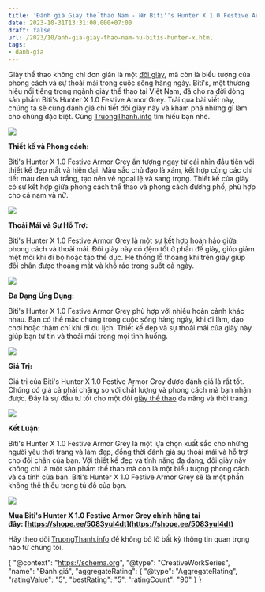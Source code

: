 ```yaml
---
title: 'Đánh giá Giày thể thao Nam - Nữ Biti''s Hunter X 1.0 Festive Armor Grey: Kết Hợp Hoàn Hảo Giữa Phong Cách Và Sự Thoải Mái'
date: 2023-10-31T13:31:00.000+07:00
draft: false
url: /2023/10/anh-gia-giay-thao-nam-nu-bitis-hunter-x.html
tags: 
- danh-gia
---
```


Giày thể thao không chỉ đơn giản là một [đôi giày](https://www.truongthanh.info/2023/10/anh-gia-giay-thao-sneaker-ny-khi-phong.html), mà còn là biểu tượng của phong cách và sự thoải mái trong cuộc sống hàng ngày. Biti's, một thương hiệu nổi tiếng trong ngành giày thể thao tại Việt Nam, đã cho ra đời dòng sản phẩm Biti's Hunter X 1.0 Festive Armor Grey. Trải qua bài viết này, chúng ta sẽ cùng đánh giá chi tiết đôi giày này và khám phá những gì làm cho chúng đặc biệt. Cùng [TruongThanh.info](http://www.truongthanh.info) tìm hiểu bạn nhé.

[![](https://blogger.googleusercontent.com/img/b/R29vZ2xl/AVvXsEg8Rj1L3opfgZXjgUT_kRXiz9q0aF70JY7NVHUMV2uzGnidE8lba87_0RsdrbxYRSIElNRTDRtrZ_Fg5GQgYPKIr6d3EJcigv46_mxvBN8aVBWZj46jc6Swf3UzPh6TWjt9ShQReDcHkPQAsbEvkd8IH6Uorfw64xwDcgGN6Hmf_oRfoQzlRXUFz-ZGoTwj/s320/Bitis%20Hunter%20X%201.0%20Festive%20Armor%20Grey%201.jpg)](https://blogger.googleusercontent.com/img/b/R29vZ2xl/AVvXsEg8Rj1L3opfgZXjgUT_kRXiz9q0aF70JY7NVHUMV2uzGnidE8lba87_0RsdrbxYRSIElNRTDRtrZ_Fg5GQgYPKIr6d3EJcigv46_mxvBN8aVBWZj46jc6Swf3UzPh6TWjt9ShQReDcHkPQAsbEvkd8IH6Uorfw64xwDcgGN6Hmf_oRfoQzlRXUFz-ZGoTwj/s1024/Bitis%20Hunter%20X%201.0%20Festive%20Armor%20Grey%201.jpg)

  

  

  

**Thiết kế và Phong cách:**

Biti's Hunter X 1.0 Festive Armor Grey ấn tượng ngay từ cái nhìn đầu tiên với thiết kế đẹp mắt và hiện đại. Màu sắc chủ đạo là xám, kết hợp cùng các chi tiết màu đen và trắng, tạo nên vẻ ngoại lệ và sang trọng. Thiết kế của giày có sự kết hợp giữa phong cách thể thao và phong cách đường phố, phù hợp cho cả nam và nữ.

  

[![](https://blogger.googleusercontent.com/img/b/R29vZ2xl/AVvXsEhm8ZkhK4m5d7XSzt1ADdDUcIothzi0-l1PGlAyTcl8jWVvJG6IN9bqXEAJkXhcPpYOl8PkcfD20depf3FFzUvh0g3FD8lEbzu7SiCM-xFf6zyMSa_EYfE1T_uD8GA0TEeuHukDO8HSvXG0VH4UHoJZ7Se9TEoTuO-40YyC8ExgDFHPw48Mwu9lXKFwz0N-/s320/Bitis%20Hunter%20X%201.0%20Festive%20Armor%20Grey%202.jpg)](https://blogger.googleusercontent.com/img/b/R29vZ2xl/AVvXsEhm8ZkhK4m5d7XSzt1ADdDUcIothzi0-l1PGlAyTcl8jWVvJG6IN9bqXEAJkXhcPpYOl8PkcfD20depf3FFzUvh0g3FD8lEbzu7SiCM-xFf6zyMSa_EYfE1T_uD8GA0TEeuHukDO8HSvXG0VH4UHoJZ7Se9TEoTuO-40YyC8ExgDFHPw48Mwu9lXKFwz0N-/s1024/Bitis%20Hunter%20X%201.0%20Festive%20Armor%20Grey%202.jpg)

  

  

  

**Thoải Mái và Sự Hỗ Trợ:**

Biti's Hunter X 1.0 Festive Armor Grey là một sự kết hợp hoàn hảo giữa phong cách và thoải mái. Đôi giày này có đệm tốt ở phần đế giày, giúp giảm mệt mỏi khi đi bộ hoặc tập thể dục. Hệ thống lỗ thoáng khí trên giày giúp đôi chân được thoáng mát và khô ráo trong suốt cả ngày.

  

[![](https://blogger.googleusercontent.com/img/b/R29vZ2xl/AVvXsEgHqjqMtPlz1Ib07F6yrAF-xNlgPIHiQ9p1VgRPlqZsRWl0YV7j0KIHwJ_a-ULAB6jfziyL-Gw9asVOwSsvcuuAv64sp_tgfOWaJ8IkWrfcFxTT0fNUoj2jfCdjU5vYKtQ3luVTOMPAMVci7j6TVqoNbbRpwgpy4JjxeaELh0Yzh2KEFH3RkgRm5D92P31Z/s320/Bitis%20Hunter%20X%201.0%20Festive%20Armor%20Grey%203.jpg)](https://blogger.googleusercontent.com/img/b/R29vZ2xl/AVvXsEgHqjqMtPlz1Ib07F6yrAF-xNlgPIHiQ9p1VgRPlqZsRWl0YV7j0KIHwJ_a-ULAB6jfziyL-Gw9asVOwSsvcuuAv64sp_tgfOWaJ8IkWrfcFxTT0fNUoj2jfCdjU5vYKtQ3luVTOMPAMVci7j6TVqoNbbRpwgpy4JjxeaELh0Yzh2KEFH3RkgRm5D92P31Z/s1024/Bitis%20Hunter%20X%201.0%20Festive%20Armor%20Grey%203.jpg)

  

  

  

**Đa Dạng Ứng Dụng:**

Biti's Hunter X 1.0 Festive Armor Grey phù hợp với nhiều hoàn cảnh khác nhau. Bạn có thể mặc chúng trong cuộc sống hàng ngày, khi đi làm, dạo chơi hoặc thậm chí khi đi du lịch. Thiết kế đẹp và sự thoải mái của giày này giúp bạn tự tin và thoải mái trong mọi tình huống.

  

[![](https://blogger.googleusercontent.com/img/b/R29vZ2xl/AVvXsEhbLVpRnSjqAAcYEnp2SU7EEZneUnHn1OR4PU0rrXUgL6tFGUtgobgAAUj4WNTDFAkIq5rYxMfrBu3h-xYyP3zDUJOHImKlsA38FnF_6YiB2TCE7TkDowZZ5DcL5z1X0C1kmyNtUKGnKGzjLUM9om5ZXb2rMXLZ1I4W7nKc5GonTrTjHhz4KsphandtkDYr/s320/Bitis%20Hunter%20X%201.0%20Festive%20Armor%20Grey%204.jpg)](https://blogger.googleusercontent.com/img/b/R29vZ2xl/AVvXsEhbLVpRnSjqAAcYEnp2SU7EEZneUnHn1OR4PU0rrXUgL6tFGUtgobgAAUj4WNTDFAkIq5rYxMfrBu3h-xYyP3zDUJOHImKlsA38FnF_6YiB2TCE7TkDowZZ5DcL5z1X0C1kmyNtUKGnKGzjLUM9om5ZXb2rMXLZ1I4W7nKc5GonTrTjHhz4KsphandtkDYr/s1024/Bitis%20Hunter%20X%201.0%20Festive%20Armor%20Grey%204.jpg)

  

  

  

**Giá Trị:**

Giá trị của Biti's Hunter X 1.0 Festive Armor Grey được đánh giá là rất tốt. Chúng có giá cả phải chăng so với chất lượng và phong cách mà bạn nhận được. Đây là sự đầu tư tốt cho một đôi [giày thể thao](https://www.truongthanh.info/2023/10/anh-gia-giay-adidas-campus-00s-black.html) đa năng và thời trang.

  

[![](https://blogger.googleusercontent.com/img/b/R29vZ2xl/AVvXsEhkd7XeYqDqALZ_798eNq5PEfigimelxlHvbLTDnJlsApaCA-fp2j58KR5PsrZGgKDS9n4GiZ35Hox248QbJxDfXwjNULeLux8t5I4dhZTVsYmeo7ARE4BuqzuZUo537GgXUbUmPAjl4QlaoK31QSYtwgEff-p4Qzz6w5b9Abz0etukTtvm-Yo2CPmxIskx/s320/Bitis%20Hunter%20X%201.0%20Festive%20Armor%20Grey%205.jpg)](https://blogger.googleusercontent.com/img/b/R29vZ2xl/AVvXsEhkd7XeYqDqALZ_798eNq5PEfigimelxlHvbLTDnJlsApaCA-fp2j58KR5PsrZGgKDS9n4GiZ35Hox248QbJxDfXwjNULeLux8t5I4dhZTVsYmeo7ARE4BuqzuZUo537GgXUbUmPAjl4QlaoK31QSYtwgEff-p4Qzz6w5b9Abz0etukTtvm-Yo2CPmxIskx/s1024/Bitis%20Hunter%20X%201.0%20Festive%20Armor%20Grey%205.jpg)

  

  

  

**Kết Luận:**

Biti's Hunter X 1.0 Festive Armor Grey là một lựa chọn xuất sắc cho những người yêu thời trang và làm đẹp, đồng thời đánh giá sự thoải mái và hỗ trợ cho đôi chân của bạn. Với thiết kế đẹp và tính năng đa dạng, đôi giày này không chỉ là một sản phẩm thể thao mà còn là một biểu tượng phong cách và cá tính của bạn. Biti's Hunter X 1.0 Festive Armor Grey sẽ là một phần không thể thiếu trong tủ đồ của bạn.

  

[![](https://blogger.googleusercontent.com/img/b/R29vZ2xl/AVvXsEiLywraFm0yd3my45en7rRjGxeo-0suzGsHKjzibCn_KiSQkD6KgDzZGzZWqPviep40ajdYWKkcc70cJyjze3rcvnIB3hH8cKOWSSGo-24dHdz0TDzWJIRvfJv8mcdGyv0iK4wJVpdoRqjyU2O1_7sVgGvWGwKCi7R_AkbCMZ6y5HvubwuBx1xJ7t_zdvac/s320/Bitis%20Hunter%20X%201.0%20Festive%20Armor%20Grey%206.jpg)](https://blogger.googleusercontent.com/img/b/R29vZ2xl/AVvXsEiLywraFm0yd3my45en7rRjGxeo-0suzGsHKjzibCn_KiSQkD6KgDzZGzZWqPviep40ajdYWKkcc70cJyjze3rcvnIB3hH8cKOWSSGo-24dHdz0TDzWJIRvfJv8mcdGyv0iK4wJVpdoRqjyU2O1_7sVgGvWGwKCi7R_AkbCMZ6y5HvubwuBx1xJ7t_zdvac/s1024/Bitis%20Hunter%20X%201.0%20Festive%20Armor%20Grey%206.jpg)

  

  

  

**Mua Biti's Hunter X 1.0 Festive Armor Grey chính hãng tại đây: [https://shope.ee/5083yul4dt](https://shope.ee/5083yul4dt)**

  

Hãy theo dõi [TruongThanh.info](http://www.truongthanh.info) để không bỏ lỡ bất kỳ thông tin quan trọng nào từ chúng tôi.

  

{ "@context": "https://schema.org", "@type": "CreativeWorkSeries", "name": "Đánh giá", "aggregateRating": { "@type": "AggregateRating", "ratingValue": "5", "bestRating": "5", "ratingCount": "90" } }